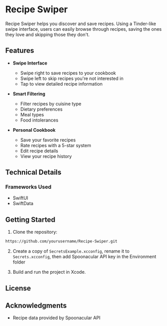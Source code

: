 # Recipe Swiper

Recipe Swiper helps you discover and save recipes. Using a Tinder-like swipe interface, users can easily browse through recipes, saving the ones they love and skipping those they don't.

## Features

- **Swipe Interface**
  - Swipe right to save recipes to your cookbook
  - Swipe left to skip recipes you're not interested in
  - Tap to view detailed recipe information

- **Smart Filtering**
  - Filter recipes by cuisine type
  - Dietary preferences
  - Meal types
  - Food intolerances

- **Personal Cookbook**
  - Save your favorite recipes
  - Rate recipes with a 5-star system
  - Edit recipe details
  - View your recipe history

## Technical Details

### Frameworks Used
- SwiftUI
- SwiftData

## Getting Started

1. Clone the repository:
```bash
https://github.com/yourusername/Recipe-Swiper.git
```
2. Create a copy of `SecretsExample.xcconfig`, rename it to `Secrets.xcconfig`, then add Spoonacular API key in the Environment folder

3. Build and run the project in Xcode.

## License


## Acknowledgments

- Recipe data provided by Spoonacular API